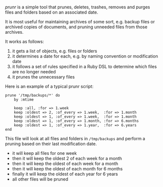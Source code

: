 *prunr* is a simple tool that prunes, deletes, trashes, removes and purges
files and folders based on an associated date.

It is most useful for maintaining archives of some sort, e.g. backup files or
archived copies of documents, and pruning unneeded files from those archives.

It works as follows:
1.	it gets a list of objects, e.g. files or folders
2.	it determines a date for each, e.g. by naming convention or modification date
3.	it follows a set of rules specified in a Ruby DSL to determine which files are
	no longer needed
4.	it prunes the unnecessary files

Here is an example of a typical prunr script:

	prune '/tmp/backups/*' do
		by :mtime

		keep :all, :for => 1.week
		keep :oldest => 2, :of_every => 1.week,  :for => 1.month
		keep :oldest => 1, :of_every => 1.week,  :for => 1.month
		keep :oldest => 1, :of_every => 1.month, :for => 6.months
		keep :oldest => 1, :of_every => 1.year,  :for => 6.years
	end

This file will look at all files and folders in `/tmp/backups` and perform a pruning
based on their last modification date.

*	it will keep all files for one week
*	then it will keep the oldest 2 of each week for a month
*	then it will keep the oldest of each week for a month
*	then it will keep the oldest of each month for 6 months
*	finally it will keep the oldest of each year for 6 years
*	all other files will be pruned

